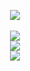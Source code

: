 
<!--
**SmallPepperZ/SmallPepperZ** is a ✨ _special_ ✨ repository because its `README.md` (this file) appears on your GitHub profile.
-->
<p align="center">
  <a href="javascript:;">
  <img src="https://capsule-render.vercel.app/api?type=cylinder&color=auto&height=150&section=header&text=SmallPepperZ">
  <br>
  <br>
  <img src="https://github-readme-stats.vercel.app/api?username=smallpepperz&hide=stars&count_private=true&show_icons=true&theme=tokyonight">
  <br>
  <img src="https://github-readme-stats.vercel.app/api/pin/?username=smallpepperz&repo=SachiBotPy&theme=tokyonight">
  <br>

  <img src="https://github-readme-stats.vercel.app/api/top-langs/?username=smallpepperz&theme=tokyonight"> 
  </a>
</p>

